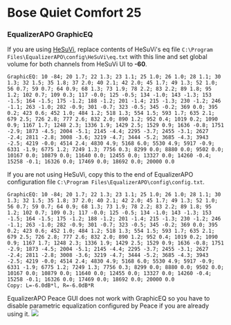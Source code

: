 # Bose Quiet Comfort 25
### EqualizerAPO GraphicEQ
If you are using [HeSuVi](https://sourceforge.net/projects/hesuvi/), replace contents of HeSuVi's eq file `C:\Program Files\EqualizerAPO\config\HeSuVi\eq.txt` with this line and set global volume for both channels from HeSuVi UI to **-60**.
```
GraphicEQ: 10 -84; 20 1.7; 22 1.3; 23 1.1; 25 1.0; 26 1.0; 28 1.1; 30 1.3; 32 1.5; 35 1.8; 37 2.0; 40 2.1; 42 2.0; 45 1.7; 49 1.3; 52 1.0; 56 0.7; 59 0.7; 64 0.9; 68 1.3; 73 1.9; 78 2.2; 83 2.2; 89 1.8; 95 1.2; 102 0.7; 109 0.3; 117 -0.0; 125 -0.5; 134 -1.0; 143 -1.3; 153 -1.5; 164 -1.5; 175 -1.2; 188 -1.2; 201 -1.4; 215 -1.3; 230 -1.2; 246 -1.1; 263 -1.0; 282 -0.9; 301 -0.7; 323 -0.5; 345 -0.2; 369 0.0; 395 0.2; 423 0.6; 452 1.0; 484 1.2; 518 1.3; 554 1.5; 593 1.7; 635 2.1; 679 2.5; 726 2.8; 777 2.6; 832 2.0; 890 1.2; 952 0.4; 1019 0.2; 1090 0.9; 1167 1.7; 1248 2.3; 1336 1.9; 1429 2.5; 1529 0.9; 1636 -0.8; 1751 -2.9; 1873 -4.5; 2004 -5.1; 2145 -4.4; 2295 -3.7; 2455 -3.1; 2627 -2.4; 2811 -2.8; 3008 -3.6; 3219 -4.7; 3444 -5.2; 3685 -4.3; 3943 -2.5; 4219 -0.0; 4514 2.4; 4830 4.9; 5168 6.0; 5530 4.9; 5917 -0.9; 6331 -1.9; 6775 1.2; 7249 1.3; 7756 0.3; 8299 0.0; 8880 0.0; 9502 0.0; 10167 0.0; 10879 0.0; 11640 0.0; 12455 0.0; 13327 0.0; 14260 -0.4; 15258 -0.1; 16326 0.0; 17469 0.0; 18692 0.0; 20000 0.0
```
If you are not using HeSuVi, copy this to the end of EqualizerAPO configuration file `C:\Program Files\EqualizerAPO\config\config.txt`.
```
GraphicEQ: 10 -84; 20 1.7; 22 1.3; 23 1.1; 25 1.0; 26 1.0; 28 1.1; 30 1.3; 32 1.5; 35 1.8; 37 2.0; 40 2.1; 42 2.0; 45 1.7; 49 1.3; 52 1.0; 56 0.7; 59 0.7; 64 0.9; 68 1.3; 73 1.9; 78 2.2; 83 2.2; 89 1.8; 95 1.2; 102 0.7; 109 0.3; 117 -0.0; 125 -0.5; 134 -1.0; 143 -1.3; 153 -1.5; 164 -1.5; 175 -1.2; 188 -1.2; 201 -1.4; 215 -1.3; 230 -1.2; 246 -1.1; 263 -1.0; 282 -0.9; 301 -0.7; 323 -0.5; 345 -0.2; 369 0.0; 395 0.2; 423 0.6; 452 1.0; 484 1.2; 518 1.3; 554 1.5; 593 1.7; 635 2.1; 679 2.5; 726 2.8; 777 2.6; 832 2.0; 890 1.2; 952 0.4; 1019 0.2; 1090 0.9; 1167 1.7; 1248 2.3; 1336 1.9; 1429 2.5; 1529 0.9; 1636 -0.8; 1751 -2.9; 1873 -4.5; 2004 -5.1; 2145 -4.4; 2295 -3.7; 2455 -3.1; 2627 -2.4; 2811 -2.8; 3008 -3.6; 3219 -4.7; 3444 -5.2; 3685 -4.3; 3943 -2.5; 4219 -0.0; 4514 2.4; 4830 4.9; 5168 6.0; 5530 4.9; 5917 -0.9; 6331 -1.9; 6775 1.2; 7249 1.3; 7756 0.3; 8299 0.0; 8880 0.0; 9502 0.0; 10167 0.0; 10879 0.0; 11640 0.0; 12455 0.0; 13327 0.0; 14260 -0.4; 15258 -0.1; 16326 0.0; 17469 0.0; 18692 0.0; 20000 0.0
Copy: L=-6.0dB*l, R=-6.0dB*R
```
EqualizerAPO Peace GUI does not work with GraphicEQ so you have to disable parametric equalization configured by Peace if you are already using it.
![](https://raw.githubusercontent.com/jaakkopasanen/AutoEq/master/results/Sonoma%20Model%20One/innerfidelity/onear/Bose%20Quiet%20Comfort%2025/Bose%20Quiet%20Comfort%2025.png)
